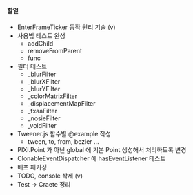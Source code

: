 #### 할일

- EnterFrameTicker 동작 원리 기술 (v)
- 사용법 테스트 완성
  - addChild
  - removeFromParent
  - func
- 필터 테스트 
  - _blurFilter
  - _blurXFilter
  - _blurYFilter
  - _colorMatrixFilter
  - _displacementMapFilter
  - _fxaaFilter
  - _nosieFilter
  - _voidFilter
- Tweener.js 함수별 @example 작성
  - tween, to, from, bezier ...
- PIXI.Point 가 아닌 global 에 기본 Point 생성해서 처리하도록 변경
- ClonableEventDispatcher 에 hasEventListener 테스트
- 배포 패키징
- TODO, console 삭제 (v)
- Test -> Craete 정리